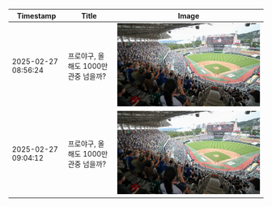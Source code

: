 | Timestamp           | Title                             | Image                                     |
|---------------------|-----------------------------------|-------------------------------------------|
| 2025-02-27 08:56:24 | 프로야구, 올해도 1000만 관중 넘을까? | ![Image](images/1740646585180_프로야구__올해도_1000만_관중_넘_image.jpg) |
| 2025-02-27 09:04:12 | 프로야구, 올해도 1000만 관중 넘을까? | ![Image](images/1740647052774_프로야구__올해도_1000만_관중_넘_image.jpg) |
